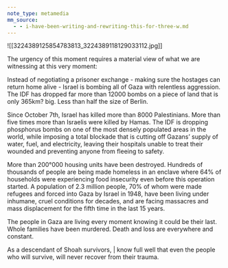 ```yaml
---
note_type: metamedia
mm_source:
  - - i-have-been-writing-and-rewriting-this-for-three-w.md
---
```


![[3224389125854783813_3224389118129033112.jpg]]

The urgency of this moment requires a material view of what we
are witnessing at this very moment:

Instead of negotiating a prisoner exchange - making sure the
hostages can return home alive - Israel is bombing all of Gaza with
relentless aggression. The IDF has dropped far more than 12000
bombs on a piece of land that is only 365km? big. Less than half
the size of Berlin.

Since October 7th, Israel has killed more than 8000 Palestinians.
More than five times more than Israelis were killed by Hamas.
The IDF is dropping phosphorus bombs on one of the most
densely populated areas in the world, while imposing a total
blockade that is cutting off Gazans’ supply of water, fuel, and
electricity, leaving their hospitals unable to treat their wounded and
preventing anyone from fleeing to safety.

More than 200°000 housing units have been destroyed. Hundreds
of thousands of people are being made homeless in an enclave
where 64% of households were experiencing food insecurity even
before this operation started. A population of 2.3 million people,
70% of whom were made refugees and forced into Gaza by Israel
in 1948, have been living under inhumane, cruel conditions for
decades, and are facing massacres and mass displacement for
the fifth time in the last 15 years.

The people in Gaza are living every moment knowing it could be
their last. Whole families have been murdered. Death and loss are
everywhere and constant.

As a descendant of Shoah survivors, | know full well that even the
people who will survive, will never recover from their trauma.

